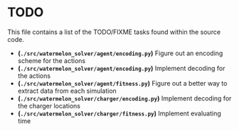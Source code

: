 # TODO
This file contains a list of the TODO/FIXME tasks found within the source code.
- **(`./src/watermelon_solver/agent/encoding.py`)** Figure out an encoding scheme for the actions
- **(`./src/watermelon_solver/agent/encoding.py`)** Implement decoding for the actions
- **(`./src/watermelon_solver/agent/fitness.py`)** Figure out a better way to extract data from each simulation
- **(`./src/watermelon_solver/charger/encoding.py`)** Implement decoding for the charger locations
- **(`./src/watermelon_solver/charger/fitness.py`)** Implement evaluating time
